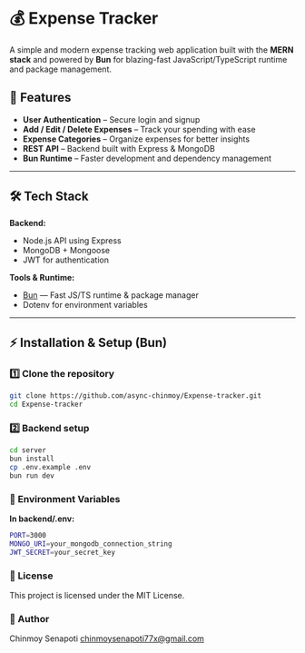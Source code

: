 # 💰 Expense Tracker

A simple and modern expense tracking web application built with the **MERN stack** and powered by **Bun** for blazing-fast JavaScript/TypeScript runtime and package management.

## 📌 Features

- **User Authentication** – Secure login and signup
- **Add / Edit / Delete Expenses** – Track your spending with ease
- **Expense Categories** – Organize expenses for better insights
- **REST API** – Backend built with Express & MongoDB
- **Bun Runtime** – Faster development and dependency management

---

## 🛠 Tech Stack

**Backend:**
- Node.js API using Express
- MongoDB + Mongoose
- JWT for authentication

**Tools & Runtime:**
- [Bun](https://bun.sh) — Fast JS/TS runtime & package manager
- Dotenv for environment variables

---

## ⚡ Installation & Setup (Bun)

### 1️⃣ Clone the repository
```bash
git clone https://github.com/async-chinmoy/Expense-tracker.git
cd Expense-tracker
```
### 2️⃣ Backend setup
```bash
cd server
bun install
cp .env.example .env   
bun run dev
```
### 🧪 Environment Variables

**In backend/.env:**
```bash
PORT=3000
MONGO_URI=your_mongodb_connection_string
JWT_SECRET=your_secret_key
```
### 📜 License

This project is licensed under the MIT License.

### 👤 Author

Chinmoy Senapoti
chinmoysenapoti77x@gmail.com

